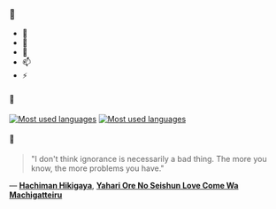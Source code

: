 ### 👋

- 🔭
- 🌱
- 💬
- 📫
- ⚡

#### 🧏

[![Most used languages](https://github-readme-stats-aynah.vercel.app/api/top-langs/?username=aynh&theme=solarized-dark&langs_count=6&layout=compact&hide_title=true)](https://github.com/anuraghazra/github-readme-stats#gh-dark-mode-only)
[![Most used languages](https://github-readme-stats-aynah.vercel.app/api/top-langs/?username=aynh&theme=solarized-light&langs_count=6&layout=compact&hide_title=true)](https://github.com/anuraghazra/github-readme-stats#gh-light-mode-only)

#### 💬

> "I don't think ignorance is necessarily a bad thing. The more you know, the more problems you have."

&mdash; [**Hachiman Hikigaya**](https://myanimelist.net/character.php?q=Hachiman%20Hikigaya&cat=character), [**Yahari Ore No Seishun Love Come Wa Machigatteiru**](https://myanimelist.net/search/all?q=Yahari%20Ore%20No%20Seishun%20Love%20Come%20Wa%20Machigatteiru&cat=all)
